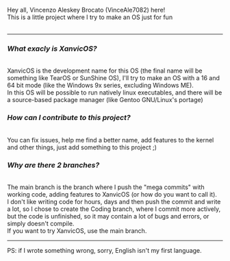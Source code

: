 Hey all, Vincenzo Aleskey Brocato (VinceAle7082) here! <br>
This is a little project where I try to make an OS just for fun <br>
<br>
<hr>
<h3>
  
  ***What exacly is XanvicOS?***
</h3>
<br>
XanvicOS is the development name for this OS (the final name will be something like TearOS or SunShine OS), I'll try to make an OS with a 16 and 64 bit mode (like the Windows 9x series, excluding Windows ME). <br>
In this OS will be possible to run natively linux executables, and there will be a source-based package manager (like Gentoo GNU/Linux's portage) <br>

<h3>
  
  ***How can I contribute to this project?***
</h3>
<br>
You can fix issues, help me find a better name, add features to the kernel and other things, just add something to this project ;)

<h3>
  
  ***Why are there 2 branches?***
</h3>
<br>
The main branch is the branch where I push the "mega commits" with working code, adding features to XanvicOS (or how do you want to call it). <br>
I don't like writing code for hours, days and then push the commit and write a lot, so I chose to create the Coding branch, where I commit more actively, but the code is unfinished, so it may contain a lot of bugs and errors, or simply doesn't compile. <br>
If you want to try XanvicOS, use the main branch.
<br>
<hr>

PS: if I wrote something wrong, sorry, English isn't my first language. 
